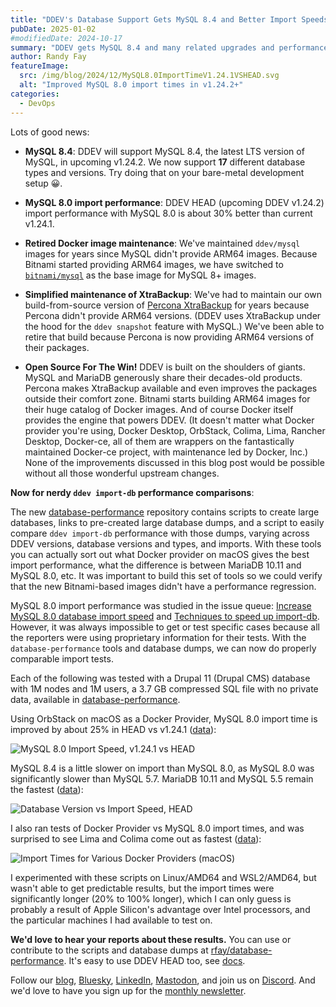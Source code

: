 ```yaml
---
title: "DDEV's Database Support Gets MySQL 8.4 and Better Import Speeds"
pubDate: 2025-01-02
#modifiedDate: 2024-10-17
summary: "DDEV gets MySQL 8.4 and many related upgrades and performance improvements"
author: Randy Fay
featureImage:
  src: /img/blog/2024/12/MySQL8.0ImportTimeV1.24.1VSHEAD.svg
  alt: "Improved MySQL 8.0 import times in v1.24.2+"
categories:
  - DevOps
---
```


Lots of good news:

- **MySQL 8.4**: DDEV will support MySQL 8.4, the latest LTS version of MySQL, in upcoming v1.24.2. We now support **17** different database types and versions. Try doing that on your bare-metal development setup 😀.

- **MySQL 8.0 import performance**: DDEV HEAD (upcoming DDEV v1.24.2) import performance with MySQL 8.0 is about 30% better than current v1.24.1.

- **Retired Docker image maintenance**: We've maintained `ddev/mysql` images for years since MySQL didn't provide ARM64 images. Because Bitnami started providing ARM64 images, we have switched to [`bitnami/mysql`](https://hub.docker.com/r/bitnami/mysql) as the base image for MySQL 8+ images.

- **Simplified maintenance of XtraBackup**: We've had to maintain our own build-from-source version of [Percona XtraBackup](https://www.percona.com/mysql/software/percona-xtrabackup) for years because Percona didn't provide ARM64 versions. (DDEV uses XtraBackup under the hood for the `ddev snapshot` feature with MySQL.) We've been able to retire that build because Percona is now providing ARM64 versions of their packages.

- **Open Source For The Win!** DDEV is built on the shoulders of giants. MySQL and MariaDB generously share their decades-old products. Percona makes XtraBackup available and even improves the packages outside their comfort zone. Bitnami starts building ARM64 images for their huge catalog of Docker images. And of course Docker itself provides the engine that powers DDEV. (It doesn't matter what Docker provider you're using, Docker Desktop, OrbStack, Colima, Lima, Rancher Desktop, Docker-ce, all of them are wrappers on the fantastically maintained Docker-ce project, with maintenance led by Docker, Inc.) None of the improvements discussed in this blog post would be possible without all those wonderful upstream changes.

**Now for nerdy `ddev import-db` performance comparisons**:

The new [database-performance](https://github.com/rfay/database-performance) repository contains scripts to create large databases, links to pre-created large database dumps, and a script to easily compare `ddev import-db` performance with those dumps, varying across DDEV versions, database versions and types, and imports. With these tools you can actually sort out what Docker provider on macOS gives the best import performance, what the difference is between MariaDB 10.11 and MySQL 8.0, etc. It was important to build this set of tools so we could verify that the new Bitnami-based images didn't have a performance regression.

MySQL 8.0 import performance was studied in the issue queue: [Increase MySQL 8.0 database import speed](https://github.com/ddev/ddev/issues/6244) and [Techniques to speed up import-db](https://github.com/orgs/ddev/discussions/6591). However, it was always impossible to get or test specific cases because all the reporters were using proprietary information for their tests. With the `database-performance` tools and database dumps, we can now do properly comparable import tests.

Each of the following was tested with a Drupal 11 (Drupal CMS) database with 1M nodes and 1M users, a 3.7 GB compressed SQL file with no private data, available in [database-performance](https://github.com/rfay/database-performance).

Using OrbStack on macOS as a Docker Provider, MySQL 8.0 import time is improved by about 25% in HEAD vs v1.24.1 ([data](https://docs.google.com/spreadsheets/d/1_4VtPTi7MVt1DdppYp8sjRaHVmA-y7vaRYMlfqtpaKY/edit?usp=sharing)):

![MySQL 8.0 Import Speed, v1.24.1 vs HEAD](/img/blog/2024/12/MySQL8.0ImportTimeV1.24.1VSHEAD.svg)

MySQL 8.4 is a little slower on import than MySQL 8.0, as MySQL 8.0 was significantly slower than MySQL 5.7. MariaDB 10.11 and MySQL 5.5 remain the fastest ([data](https://docs.google.com/spreadsheets/d/1ha9u895o9-4c5wPncs9hpe0OHAXi8OedtwUUizKXLrE/edit?usp=sharing)):

![Database Version vs Import Speed, HEAD](/img/blog/2024/12/ElapsedVSDatabaseVersion.svg)

I also ran tests of Docker Provider vs MySQL 8.0 import times, and was surprised to see Lima and Colima come out as fastest ([data](https://docs.google.com/spreadsheets/d/1HRlG6m1Cl6c8H-hUiSNW63VdRrxjJ9vlcMgBIcIpLQU/edit?usp=sharing)):

![Import Times for Various Docker Providers (macOS)](/img/blog/2024/12/DockerProviderVSElapsed.svg)

I experimented with these scripts on Linux/AMD64 and WSL2/AMD64, but wasn't able to get predictable results, but the import times were significantly longer (20% to 100% longer), which I can only guess is probably a result of Apple Silicon's advantage over Intel processors, and the particular machines I had available to test on.

**We'd love to hear your reports about these results.** You can use or contribute to the scripts and database dumps at [rfay/database-performance](https://github.com/rfay/database-performance). It's easy to use DDEV HEAD too, see [docs](https://ddev.readthedocs.io/en/stable/developers/building-contributing/#testing-latest-commits-on-head).

Follow our [blog](https://ddev.com/blog/), [Bluesky](https://bsky.app/profile/ddev.bsky.social), [LinkedIn](https://www.linkedin.com/company/ddev-foundation), [Mastodon](https://fosstodon.org/@ddev), and join us on [Discord](/s/discord). And we'd love to have you sign up for the [monthly newsletter](/newsletter).
